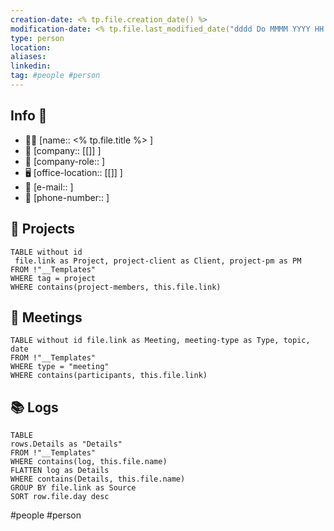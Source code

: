 ```yaml
---
creation-date: <% tp.file.creation_date() %> 
modification-date: <% tp.file.last_modified_date("dddd Do MMMM YYYY HH:mm:ss") %>
type: person
location: 
aliases: 
linkedin:
tag: #people #person
---
```

## Info 📑
- 🧍‍♀️ [name:: <% tp.file.title %> ]
- 🏢 [company:: [[]] ]
- 🤠 [company-role:: ] 
-  🖥️ [office-location:: [[]] ]
- 📩 [e-mail::  ]
- 📱 [phone-number::  ]


## 🚀 Projects 
```dataview 
TABLE without id
 file.link as Project, project-client as Client, project-pm as PM
FROM !"__Templates"
WHERE tag = project 
WHERE contains(project-members, this.file.link) 
```

## 🌅 Meetings 
```dataview 
TABLE without id file.link as Meeting, meeting-type as Type, topic, date
FROM !"__Templates"
WHERE type = "meeting"
WHERE contains(participants, this.file.link) 
```


## 📚 Logs 
```dataview
TABLE
rows.Details as "Details"
FROM !"__Templates"
WHERE contains(log, this.file.name) 
FLATTEN log as Details
WHERE contains(Details, this.file.name) 
GROUP BY file.link as Source
SORT row.file.day desc
```



#people #person